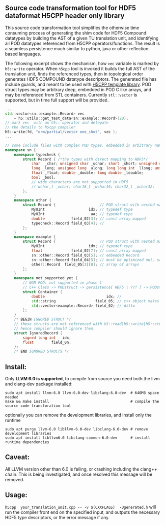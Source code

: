<!---
 Copyright (c) 2018-2020 Steven Varga, Toronto,ON Canada
 Author: Varga, Steven <steven@vargaconsulting.ca>
--->

Source code transformation tool for HDF5 dataformat  H5CPP header only library  
----------------------------------------------------------------------------------------------------

This source code transformation tool simplifies the otherwise time consuming process of generating the shim code for HDF5 Compound datatypes by building the AST of a given TU translation unit, and identifying all POD datatypes referenced from H5CPP operators/functions.
The result is a seamless persistence much similar to python, java or other reflection based languages. 

The following excerpt shows the mechanism, how `vec` variable is marked by `h5::write` operator. When `h5cpp` tool is invoked it builds the full AST of the translation unit, finds the referenced types, then in topological order generates HDF5 COMPOUND datatype descriptors. The generated file has include guards, and meant to be used with [H5CPP template library](h5cpp.org). POD struct types may be arbitrary deep, embedded in POD C like arrays, and may be referenced from STL containers. Currently `stl::vector` is supported, but in time full support will be provided.

```cpp
...
std::vector<sn::example::Record> vec 
    = h5::utils::get_test_data<sn::example::Record>(20);
// mark vec  with an h5:: operator and delegate 
// the details to h5cpp compiler
h5::write(fd, "orm/partial/vector one_shot", vec );
...

// some include files with complex POD types, embedded in arbitrary name space
namespace sn {
	namespace typecheck {
		struct Record { /*the types with direct mapping to HDF5*/
			char  _char; unsigned char _uchar; short _short; unsigned short _ushort; int _int; unsigned int _uint;
			long _long; unsigned long _ulong; long long int _llong; unsigned long long _ullong;
			float _float; double _double; long double _ldouble;
			bool _bool;
			// wide characters are not supported in HDF5
			// wchar_t _wchar; char16_t _wchar16; char32_t _wchar32;
		};
	}
	namespace other {
		struct Record {                    // POD struct with nested namespace
			MyUInt                    idx; // typedef type 
			MyUInt                     aa; // typedef type 
			double            field_02[3]; // const array mapped 
			typecheck::Record field_03[4]; //
		};
	}
	namespace example {
		struct Record {                    // POD struct with nested namespace
			MyUInt                    idx; // typedef type 
			float             field_02[7]; // const array mapped 
			sn::other::Record field_03[5]; // embedded Record
			sn::other::Record field_04[5]; // must be optimized out, same as previous
			other::Record  field_05[3][8]; // array of arrays 
		};
	}
	namespace not_supported_yet {
		// NON POD: not supported in phase 1
		// C++ Class -> PODstruct -> persistence[ HDF5 | ??? ] -> PODstruct -> C++ Class 
		struct Container {
			double                            idx; // 
			std::string                  field_05; // c++ object makes it non-POD
			std::vector<example::Record> field_02; // ditto
		};
	}
	/* BEGIN IGNORED STRUCT */
	// these structs are not referenced with h5::read|h5::write|h5::create operators
	// hence compiler should ignore them.
	struct IgnoredRecord {
		signed long int   idx;
		float        field_0n;
	};
	/* END IGNORED STRUCTS */
```

Install:
----------
Only **LLVM 6.0 is supported**, to compile from  source you need both the llvm and clang-dev package installed:
```
sudo apt install llvm-6.0 llvm-6.0-dev libclang-6.0-dev  # 640MB space needed
make && make install                                     # compile the source code transforation tool
```
optionally you can remove the development libraries, and install only the runtime
```
sudo apt purge llvm-6.0 libllvm-6.0-dev libclang-6.0-dev # remove development libraries
sudo apt install libllvm6.0 libclang-common-6.0-dev      # install runtime dependencies
```

Caveat:
-------
All LLVM version other than 6.0 is failing, or crashing including the clang++ chain. This is being investigated, and once resolved this message
will be removed.

Usage:
-------
`h5cpp  your_translation_unit.cpp -- -v $(CXXFLAGS)  -Dgenerated.h`
will run the compiler front end on the specified input, and outputs the necessary HDF5 type descriptors, or 
the error message if any.



[hdf5]: https://support.hdfgroup.org/HDF5/doc/H5.intro.html
[1]: http://en.cppreference.com/w/cpp/container/vector
[2]: http://arma.sourceforge.net
[4]: https://support.hdfgroup.org/HDF5/doc/RM/RM_H5Front.html
[5]: https://support.hdfgroup.org/HDF5/release/obtain5.html
[6]: http://eigen.tuxfamily.org/index.php?title=Main_Page
[7]: http://www.boost.org/doc/libs/1_65_1/libs/numeric/ublas/doc/matrix.htm
[8]: https://julialang.org/
[9]: https://en.wikipedia.org/wiki/Sparse_matrix#Compressed_sparse_row_.28CSR.2C_CRS_or_Yale_format.29
[10]: https://en.wikipedia.org/wiki/Sparse_matrix#Compressed_sparse_column_.28CSC_or_CCS.29
[11]: https://en.wikipedia.org/wiki/List_of_numerical_libraries#C++
[12]: http://en.cppreference.com/w/cpp/concept/StandardLayoutType
[40]: https://support.hdfgroup.org/HDF5/Tutor/HDF5Intro.pdf
[99]: https://en.wikipedia.org/wiki/C_(programming_language)#Pointers
[100]: http://arma.sourceforge.net/
[101]: http://www.boost.org/doc/libs/1_66_0/libs/numeric/ublas/doc/index.html
[102]: http://eigen.tuxfamily.org/index.php?title=Main_Page#Documentation
[103]: https://sourceforge.net/projects/blitz/
[104]: https://sourceforge.net/projects/itpp/
[105]: http://dlib.net/linear_algebra.html
[106]: https://bitbucket.org/blaze-lib/blaze
[107]: https://github.com/wichtounet/etl
[200]: http://h5cpp.org/md__home_steven_Documents_projects_h5cpp_profiling_README.html
[201]: http://h5cpp.org/examples.html
[202]: http://h5cpp.org/modules.html
[305]: md__home_steven_Documents_projects_h5cpp_docs_pages_compiler_trial.html#link_try_compiler
[400]: https://www.meetup.com/Chicago-C-CPP-Users-Group/events/250655716/
[401]: https://www.hdfgroup.org/2018/07/cpp-has-come-a-long-way-and-theres-plenty-in-it-for-users-of-hdf5/
[999]: http://h5cpp.org/cgi/redirect.py
[301]: http://h5cpp.org/md__home_steven_Documents_projects_h5cpp_docs_pages_conversion.html
[302]: http://h5cpp.org/md__home_steven_Documents_projects_h5cpp_docs_pages_exceptions.html
[303]: http://h5cpp.org/md__home_steven_Documents_projects_h5cpp_docs_pages_compiler.html
[304]: http://h5cpp.org/md__home_steven_Documents_projects_h5cpp_docs_pages_linalg.html
[305]: http://h5cpp.org/md__home_steven_Documents_projects_h5cpp_docs_pages_install.html
[400]: http://h5cpp.org/md__home_steven_Documents_projects_h5cpp_docs_pages_error_handling.html
